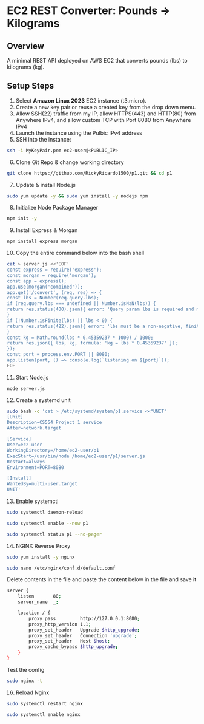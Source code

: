 # EC2 REST Converter: Pounds → Kilograms

## Overview
A minimal REST API deployed on AWS EC2 that converts pounds (lbs) to kilograms (kg).

## Setup Steps
1. Select **Amazon Linux 2023** EC2 instance (t3.micro).
2. Create a new key pair or reuse a created key from the drop down menu.
3. Allow SSH(22) traffic from my IP, allow HTTPS(443) and HTTP(80) from Anywhere IPv4, and allow custom TCP with Port 8080 from Anywhere IPv4
4. Launch the instance using the Pulbic IPv4 address
5. SSH into the instance:
```bash
ssh -i MyKeyPair.pem ec2-user@<PUBLIC_IP>
```
6. Clone Git Repo & change working directory
```bash
git clone https://github.com/RickyRicardo1500/p1.git && cd p1
```
7. Update & install Node.js
```bash
sudo yum update -y && sudo yum install -y nodejs npm
```
8. Initialize Node Package Manager
```bash
npm init -y
```
9. Install Express & Morgan
```bash
npm install express morgan
```
10. Copy the entire command below into the bash shell
```bash
cat > server.js <<'EOF'
const express = require('express');
const morgan = require('morgan');
const app = express();
app.use(morgan('combined'));
app.get('/convert', (req, res) => {
const lbs = Number(req.query.lbs);
if (req.query.lbs === undefined || Number.isNaN(lbs)) {
return res.status(400).json({ error: 'Query param lbs is required and must be a number' });
}
if (!Number.isFinite(lbs) || lbs < 0) {
return res.status(422).json({ error: 'lbs must be a non-negative, finite number' });
}
const kg = Math.round(lbs * 0.45359237 * 1000) / 1000;
return res.json({ lbs, kg, formula: 'kg = lbs * 0.45359237' });
});
const port = process.env.PORT || 8080;
app.listen(port, () => console.log(`listening on ${port}`));
EOF
```
11. Start Node.js
```bash
node server.js
```
12. Create a systemd unit
```bash
sudo bash -c 'cat > /etc/systemd/system/p1.service <<"UNIT"
[Unit]
Description=CS554 Project 1 service
After=network.target

[Service]
User=ec2-user
WorkingDirectory=/home/ec2-user/p1
ExecStart=/usr/bin/node /home/ec2-user/p1/server.js
Restart=always
Environment=PORT=8080

[Install]
WantedBy=multi-user.target
UNIT'
```
13. Enable systemctl
```bash
sudo systemctl daemon-reload
```
```bash
sudo systemctl enable --now p1
```
```bash
sudo systemctl status p1 --no-pager
```
14. NGINX Reverse Proxy
```bash
sudo yum install -y nginx
```
```bash
sudo nano /etc/nginx/conf.d/default.conf
```
Delete contents in the file and paste the content below in the file and save it
```bash
server {
    listen       80;
    server_name  _;

    location / {
        proxy_pass         http://127.0.0.1:8080;
        proxy_http_version 1.1;
        proxy_set_header   Upgrade $http_upgrade;
        proxy_set_header   Connection 'upgrade';
        proxy_set_header   Host $host;
        proxy_cache_bypass $http_upgrade;
    }
}
```
Test the config
```bash
sudo nginx -t
```
16. Reload Nginx
```bash
sudo systemctl restart nginx
```
```bash
sudo systemctl enable nginx
```
   


